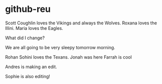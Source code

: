 # github-reu

Scott Coughlin loves the Vikings and always the Wolves.
Roxana loves the Illini.
Maria loves the Eagles.

What did I change?

We are all going to be very sleepy tomorrow morning.

Rohan Sohini loves the Texans.
Jonah was here
Farrah is cool

Andres is making an edit.


Sophie is also editing!
